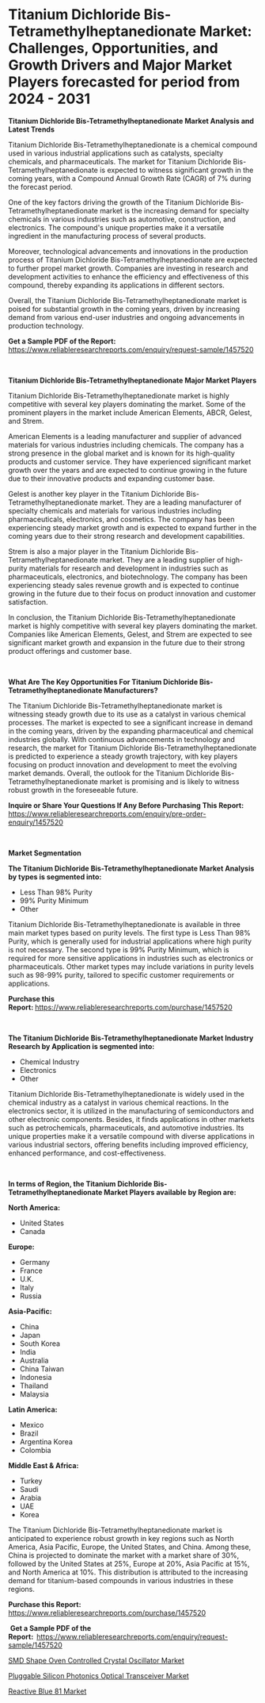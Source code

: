 <p><h1>Titanium Dichloride Bis-Tetramethylheptanedionate Market: Challenges, Opportunities, and Growth Drivers and Major Market Players forecasted for period from 2024 - 2031</h1></p><p><strong>Titanium Dichloride Bis-Tetramethylheptanedionate Market Analysis and Latest Trends</strong></p>
<p><p>Titanium Dichloride Bis-Tetramethylheptanedionate is a chemical compound used in various industrial applications such as catalysts, specialty chemicals, and pharmaceuticals. The market for Titanium Dichloride Bis-Tetramethylheptanedionate is expected to witness significant growth in the coming years, with a Compound Annual Growth Rate (CAGR) of 7% during the forecast period.</p><p>One of the key factors driving the growth of the Titanium Dichloride Bis-Tetramethylheptanedionate market is the increasing demand for specialty chemicals in various industries such as automotive, construction, and electronics. The compound's unique properties make it a versatile ingredient in the manufacturing process of several products.</p><p>Moreover, technological advancements and innovations in the production process of Titanium Dichloride Bis-Tetramethylheptanedionate are expected to further propel market growth. Companies are investing in research and development activities to enhance the efficiency and effectiveness of this compound, thereby expanding its applications in different sectors.</p><p>Overall, the Titanium Dichloride Bis-Tetramethylheptanedionate market is poised for substantial growth in the coming years, driven by increasing demand from various end-user industries and ongoing advancements in production technology.</p></p>
<p><strong>Get a Sample PDF of the Report:&nbsp;</strong> <a href="https://www.reliableresearchreports.com/enquiry/request-sample/1457520">https://www.reliableresearchreports.com/enquiry/request-sample/1457520</a></p>
<p>&nbsp;</p>
<p><strong>Titanium Dichloride Bis-Tetramethylheptanedionate Major Market Players</strong></p>
<p><p>Titanium Dichloride Bis-Tetramethylheptanedionate market is highly competitive with several key players dominating the market. Some of the prominent players in the market include American Elements, ABCR, Gelest, and Strem.</p><p>American Elements is a leading manufacturer and supplier of advanced materials for various industries including chemicals. The company has a strong presence in the global market and is known for its high-quality products and customer service. They have experienced significant market growth over the years and are expected to continue growing in the future due to their innovative products and expanding customer base.</p><p>Gelest is another key player in the Titanium Dichloride Bis-Tetramethylheptanedionate market. They are a leading manufacturer of specialty chemicals and materials for various industries including pharmaceuticals, electronics, and cosmetics. The company has been experiencing steady market growth and is expected to expand further in the coming years due to their strong research and development capabilities.</p><p>Strem is also a major player in the Titanium Dichloride Bis-Tetramethylheptanedionate market. They are a leading supplier of high-purity materials for research and development in industries such as pharmaceuticals, electronics, and biotechnology. The company has been experiencing steady sales revenue growth and is expected to continue growing in the future due to their focus on product innovation and customer satisfaction.</p><p>In conclusion, the Titanium Dichloride Bis-Tetramethylheptanedionate market is highly competitive with several key players dominating the market. Companies like American Elements, Gelest, and Strem are expected to see significant market growth and expansion in the future due to their strong product offerings and customer base.</p></p>
<p>&nbsp;</p>
<p><strong>What Are The Key Opportunities For Titanium Dichloride Bis-Tetramethylheptanedionate Manufacturers?</strong></p>
<p><p>The Titanium Dichloride Bis-Tetramethylheptanedionate market is witnessing steady growth due to its use as a catalyst in various chemical processes. The market is expected to see a significant increase in demand in the coming years, driven by the expanding pharmaceutical and chemical industries globally. With continuous advancements in technology and research, the market for Titanium Dichloride Bis-Tetramethylheptanedionate is predicted to experience a steady growth trajectory, with key players focusing on product innovation and development to meet the evolving market demands. Overall, the outlook for the Titanium Dichloride Bis-Tetramethylheptanedionate market is promising and is likely to witness robust growth in the foreseeable future.</p></p>
<p><strong>Inquire or Share Your Questions If Any Before Purchasing This Report:</strong> <a href="https://www.reliableresearchreports.com/enquiry/pre-order-enquiry/1457520">https://www.reliableresearchreports.com/enquiry/pre-order-enquiry/1457520</a></p>
<p>&nbsp;</p>
<p><strong>Market Segmentation</strong></p>
<p><strong>The Titanium Dichloride Bis-Tetramethylheptanedionate Market Analysis by types is segmented into:</strong></p>
<p><ul><li>Less Than 98% Purity</li><li>99% Purity Minimum</li><li>Other</li></ul></p>
<p><p>Titanium Dichloride Bis-Tetramethylheptanedionate is available in three main market types based on purity levels. The first type is Less Than 98% Purity, which is generally used for industrial applications where high purity is not necessary. The second type is 99% Purity Minimum, which is required for more sensitive applications in industries such as electronics or pharmaceuticals. Other market types may include variations in purity levels such as 98-99% purity, tailored to specific customer requirements or applications.</p></p>
<p><strong>Purchase this Report:&nbsp;</strong><a href="https://www.reliableresearchreports.com/purchase/1457520">https://www.reliableresearchreports.com/purchase/1457520</a></p>
<p>&nbsp;</p>
<p><strong>The Titanium Dichloride Bis-Tetramethylheptanedionate Market Industry Research by Application is segmented into:</strong></p>
<p><ul><li>Chemical Industry</li><li>Electronics</li><li>Other</li></ul></p>
<p><p>Titanium Dichloride Bis-Tetramethylheptanedionate is widely used in the chemical industry as a catalyst in various chemical reactions. In the electronics sector, it is utilized in the manufacturing of semiconductors and other electronic components. Besides, it finds applications in other markets such as petrochemicals, pharmaceuticals, and automotive industries. Its unique properties make it a versatile compound with diverse applications in various industrial sectors, offering benefits including improved efficiency, enhanced performance, and cost-effectiveness.</p></p>
<p>&nbsp;</p>
<p><strong>In terms of Region, the Titanium Dichloride Bis-Tetramethylheptanedionate Market Players available by Region are:</strong></p>
<p>
    <p> <strong> North America: </strong>
        <ul>
            <li>United States</li>
            <li>Canada</li>
        </ul>
        </p> 
    <p> <strong> Europe: </strong>
        <ul>
            <li>Germany</li>
            <li>France</li>
            <li>U.K.</li>
            <li>Italy</li>
            <li>Russia</li>
        </ul>
        </p> 
    <p> <strong> Asia-Pacific: </strong>
        <ul>
            <li>China</li>
            <li>Japan</li>
            <li>South Korea</li>
            <li>India</li>
            <li>Australia</li>
            <li>China Taiwan</li>
            <li>Indonesia</li>
            <li>Thailand</li>
            <li>Malaysia</li>
        </ul>
        </p> 
    <p> <strong> Latin America: </strong>
        <ul>
            <li>Mexico</li>
            <li>Brazil</li>
            <li>Argentina Korea</li>
            <li>Colombia</li>
        </ul>
        </p> 
    <p> <strong> Middle East & Africa: </strong>
        <ul>
            <li>Turkey</li>
            <li>Saudi</li>
            <li>Arabia</li>
            <li>UAE</li>
            <li>Korea</li>
        </ul>
    </p>
    </p>
<p><p>The Titanium Dichloride Bis-Tetramethylheptanedionate market is anticipated to experience robust growth in key regions such as North America, Asia Pacific, Europe, the United States, and China. Among these, China is projected to dominate the market with a market share of 30%, followed by the United States at 25%, Europe at 20%, Asia Pacific at 15%, and North America at 10%. This distribution is attributed to the increasing demand for titanium-based compounds in various industries in these regions.</p></p>
<p><strong>Purchase this Report: </strong><a href="https://www.reliableresearchreports.com/purchase/1457520">https://www.reliableresearchreports.com/purchase/1457520</a></p>
<p>&nbsp;<strong>Get a Sample PDF of the Report:&nbsp;&nbsp;</strong><a href="https://www.reliableresearchreports.com/enquiry/request-sample/1457520">https://www.reliableresearchreports.com/enquiry/request-sample/1457520</a></p>
<p><strong></strong></p>
<p><p><a href="https://view.publitas.com/reportprime-1/smd-shape-oven-controlled-crystal-oscillator-market-size-reflecting-a-forecast-till-2031-market-by-type-by-application-and-by-geography/">SMD Shape Oven Controlled Crystal Oscillator Market</a></p><p><a href="https://view.publitas.com/reportprime-1/pluggable-silicon-photonics-optical-transceiver-market-size-evaluating-its-market-trends-growth-and-projections-2024-2031/">Pluggable Silicon Photonics Optical Transceiver Market</a></p><p><a href="https://github.com/ruddyyedelwadw/Market-Research-Report-List-1/blob/main/reactive-blue-81-market.md">Reactive Blue 81 Market</a></p></p>